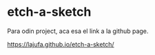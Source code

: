 # etch-a-sketch
Para odin project, aca esa el link a la github page.

https://lajufa.github.io/etch-a-sketch/
